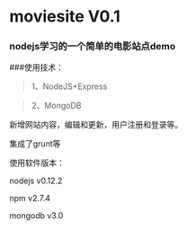 # moviesite V0.1
### nodejs学习的一个简单的电影站点demo

###使用技术：
>1、NodeJS+Express

>2、MongoDB

新增网站内容，编辑和更新，用户注册和登录等。

集成了grunt等

使用软件版本：

nodejs v0.12.2

npm v2.7.4

mongodb v3.0